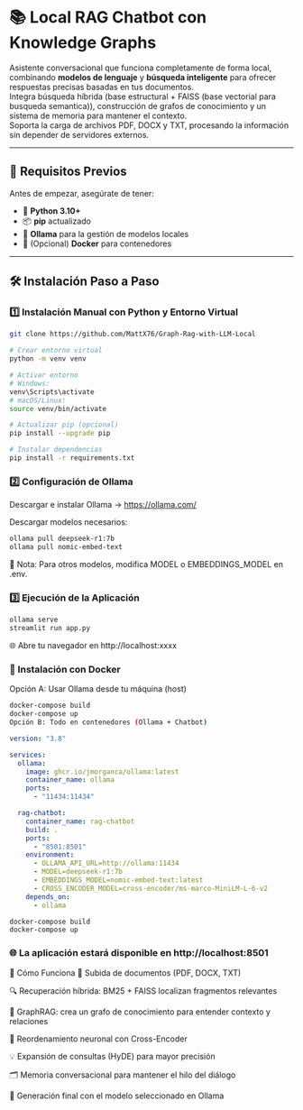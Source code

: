 # 📚 Local RAG Chatbot con Knowledge Graphs

Asistente conversacional que funciona completamente de forma local, combinando **modelos de lenguaje** y **búsqueda inteligente** para ofrecer respuestas precisas basadas en tus documentos.  
Integra búsqueda híbrida (base estructural + FAISS (base vectorial para busqueda semantica)), construcción de grafos de conocimiento y un sistema de memoria para mantener el contexto.  
Soporta la carga de archivos PDF, DOCX y TXT, procesando la información sin depender de servidores externos.

---

## 🔧 Requisitos Previos

Antes de empezar, asegúrate de tener:  

- 🐍 **Python 3.10+**  
- 📦 **pip** actualizado  
- 🤖 **Ollama** para la gestión de modelos locales  
- 🐳 (Opcional) **Docker** para contenedores  

---

## 🛠 Instalación Paso a Paso

### 1️⃣ Instalación Manual con Python y Entorno Virtual

```bash
git clone https://github.com/MattX76/Graph-Rag-with-LLM-Local

# Crear entorno virtual
python -m venv venv

# Activar entorno
# Windows:
venv\Scripts\activate
# macOS/Linux:
source venv/bin/activate

# Actualizar pip (opcional)
pip install --upgrade pip

# Instalar dependencias
pip install -r requirements.txt
```
### 2️⃣ Configuración de Ollama
Descargar e instalar Ollama → https://ollama.com/

Descargar modelos necesarios:
```bash
ollama pull deepseek-r1:7b
ollama pull nomic-embed-text
```
🔧 Nota: Para otros modelos, modifica MODEL o EMBEDDINGS_MODEL en .env.

### 3️⃣ Ejecución de la Aplicación
```bash
ollama serve
streamlit run app.py
```
🌐 Abre tu navegador en http://localhost:xxxx

### 🐳 Instalación con Docker
Opción A: Usar Ollama desde tu máquina (host)
```bash
docker-compose build
docker-compose up
Opción B: Todo en contenedores (Ollama + Chatbot)
```
```yaml
version: "3.8"

services:
  ollama:
    image: ghcr.io/jmorganca/ollama:latest
    container_name: ollama
    ports:
      - "11434:11434"

  rag-chatbot:
    container_name: rag-chatbot
    build: .
    ports:
      - "8501:8501"
    environment:
      - OLLAMA_API_URL=http://ollama:11434
      - MODEL=deepseek-r1:7b
      - EMBEDDINGS_MODEL=nomic-embed-text:latest
      - CROSS_ENCODER_MODEL=cross-encoder/ms-marco-MiniLM-L-6-v2
    depends_on:
      - ollama
```
```bash
docker-compose build
docker-compose up
```
### 🌐 La aplicación estará disponible en http://localhost:8501

🧠 Cómo Funciona
📄 Subida de documentos (PDF, DOCX, TXT)

🔍 Recuperación híbrida: BM25 + FAISS localizan fragmentos relevantes

🧩 GraphRAG: crea un grafo de conocimiento para entender contexto y relaciones

🧠 Reordenamiento neuronal con Cross-Encoder

💡 Expansión de consultas (HyDE) para mayor precisión

🗂 Memoria conversacional para mantener el hilo del diálogo

🤖 Generación final con el modelo seleccionado en Ollama
